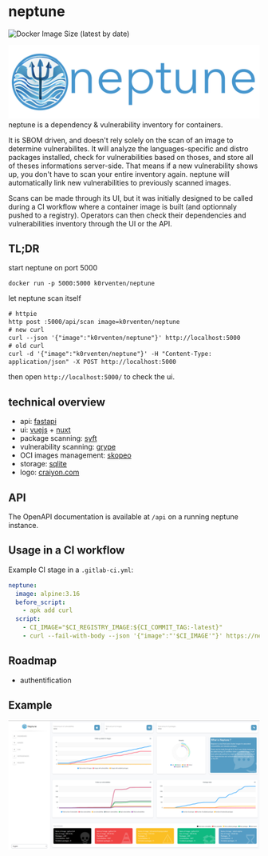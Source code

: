 # neptune

![Docker Image Size (latest by date)](https://img.shields.io/docker/image-size/k0rventen/neptune)

![header](header.png)
neptune is a dependency & vulnerability inventory for containers. 

It is SBOM driven, and doesn't rely solely on the scan of an image to determine vulnerabilites.
It will analyze the languages-specific and distro packages installed, check for vulnerabilities based on thoses, and store all of theses informations server-side.
That means if a new vulnerability shows up, you don't have to scan your entire inventory again. neptune will automatically link new vulnerabilities to previously scanned images.


Scans can be made through its UI, but it was initially designed to be called during a CI workflow where a container image is built (and optionnaly pushed to a registry).
Operators can then check their dependencies and vulnerabilities inventory through the UI or the API.


## TL;DR

start neptune on port 5000
```
docker run -p 5000:5000 k0rventen/neptune
```

let neptune scan itself
```
# httpie
http post :5000/api/scan image=k0rventen/neptune
# new curl
curl --json '{"image":"k0rventen/neptune"}' http://localhost:5000
# old curl
curl -d '{"image":"k0rventen/neptune"}' -H "Content-Type: application/json" -X POST http://localhost:5000
```

then open `http://localhost:5000/` to check the ui.


## technical overview

- api: [fastapi](https://fastapi.tiangolo.com/)
- ui: [vuejs](https://vuejs.org/) + [nuxt](https://nuxtjs.org/)
- package scanning: [syft](https://github.com/anchore/syft)
- vulnerability scanning: [grype](https://github.com/anchore/grype)
- OCI images management: [skopeo](https://github.com/containers/skopeo)
- storage: [sqlite](https://www.sqlite.org/index.html)
- logo: [craiyon.com](https://www.craiyon.com/)

## API

The OpenAPI documentation is available at `/api` on a running neptune instance. 


## Usage in a CI workflow


Example CI stage in a `.gitlab-ci.yml`:
```yaml
neptune:
  image: alpine:3.16
  before_script:
    - apk add curl
  script:
    - CI_IMAGE="$CI_REGISTRY_IMAGE:${CI_COMMIT_TAG:-latest}"
    - curl --fail-with-body --json '{"image":"'$CI_IMAGE'"}' https://neptune/api/scan
```

## Roadmap

- authentification

## Example

![screenshot](screenShot.png)